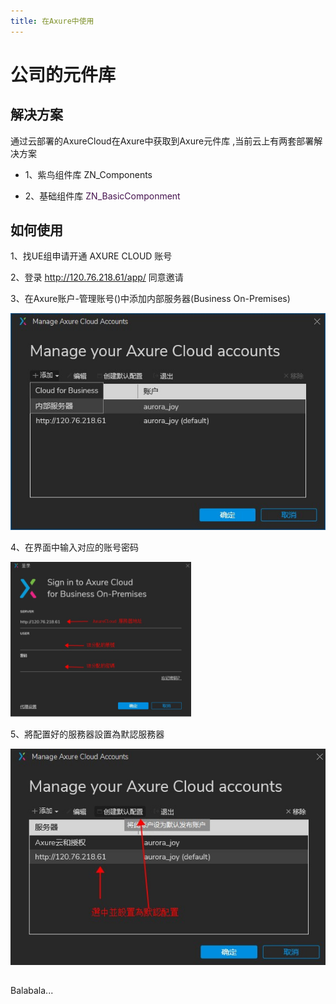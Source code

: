 ```yaml
---
title: 在Axure中使用
---
```


# 公司的元件库

## 解决方案

通过云部署的AxureCloud在Axure中获取到Axure元件库 ,当前云上有两套部署解决方案


- 1、紫鸟组件库 ZN_Components 

- 2、基础组件库 <font color='#45124e'> ZN_BasicComponment </font>



## 如何使用

1、找UE组申请开通 AXURE CLOUD 账号 

2、登录 http://120.76.218.61/app/ 同意邀请

3、在Axure账户-管理账号()中添加内部服务器(Business On-Premises)

![avatar](/other/getstart/a_managePage.jpg)

4、在界面中输入对应的账号密码

![avatar](/other/getstart/a_signpage.jpg)

5、將配置好的服務器設置為默認服務器

![avatar](/other/getstart/a_mangerset.jpg)
##

Balabala...
